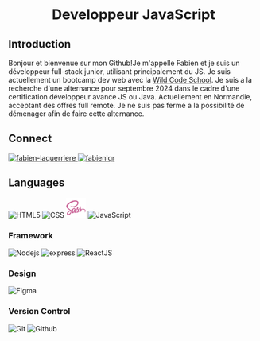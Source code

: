 <h1 align="center"> Developpeur JavaScript</h1>

## Introduction

Bonjour et bienvenue sur mon Github!Je m'appelle Fabien et je suis un développeur full-stack junior, utilisant principalement du JS. Je suis actuellement un bootcamp dev web avec la [Wild Code School](https://www.wildcodeschool.com/fr-FR).
Je suis a la recherche d'une alternance pour septembre 2024 dans le cadre d'une certification développeur avance JS ou Java. Actuellement en Normandie, acceptant des offres full remote. Je ne suis pas fermé a la possibilité de démenager afin de faire cette alternance.

## Connect

<p >
<a href="https://linkedin.com/in/fabien-laquerriere" target="blank">
  <img src="https://raw.githubusercontent.com/rahuldkjain/github-profile-readme-generator/master/src/images/icons/Social/linked-in-alt.svg" alt="fabien-laquerriere" height="30" width="40" />
</a>
<a href="https://instagram.com/fabienlqr" target="blank">
  <img src="https://raw.githubusercontent.com/rahuldkjain/github-profile-readme-generator/master/src/images/icons/Social/instagram.svg" alt="fabienlqr" height="30" width="40" />
</a>
</p>

## Languages

<p>
	<img src="https://img.shields.io/badge/html5%20-%23E34F26.svg?&style=for-the-badge&logo=html5&logoColor=white" alt="HTML5"/>
	<img src="https://img.shields.io/badge/css3%20-%231572B6.svg?&style=for-the-badge&logo=css3&logoColor=white" alt="CSS"/>
    <img src="https://raw.githubusercontent.com/devicons/devicon/master/icons/sass/sass-original.svg" alt="sass" width="40" height="40"/>
	<img src="https://img.shields.io/badge/javascript%20-%23323330.svg?&style=for-the-badge&logo=javascript&logoColor=%23F7DF1E" alt="JavaScript"/>
</p>

### Framework

<p>
	<img src="https://img.shields.io/badge/node.js%20-%2343853D.svg?&style=for-the-badge&logo=node.js&logoColor=white" alt="Nodejs"/>
	<img src="https://img.shields.io/badge/express.js%20-%23404d59.svg?&style=for-the-badge" alt="express"/>
	<img src="https://img.shields.io/badge/reactJS%20-%2320232a.svg?&style=for-the-badge&logo=react&logoColor=%2361DAFB" alt="ReactJS"/>
</p>

### Design

<p>
    <img src="https://img.shields.io/badge/figma%20-%23F24E1E.svg?&style=for-the-badge&logo=figma&logoColor=white" alt="Figma"/>
</p>

### Version Control

<p>
<img src="https://img.shields.io/badge/git%20-%23F05033.svg?&style=for-the-badge&logo=git&logoColor=white" alt="Git"/>
<img src="https://img.shields.io/badge/github%20-%23121011.svg?&style=for-the-badge&logo=github&logoColor=white" alt="Github"/>
</p>

<!-- Markdown -->
